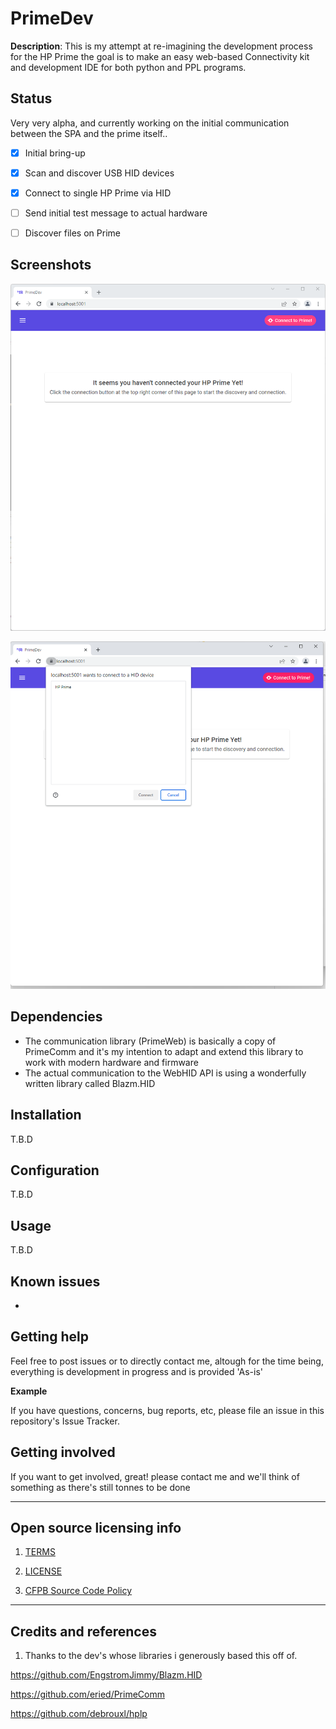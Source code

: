 
# PrimeDev

  

**Description**: 
This is my attempt at re-imagining the development process for the HP Prime
the goal is to make an easy web-based Connectivity kit and development IDE for both
python and PPL programs. 

 

## Status

Very very alpha, and currently working on the initial communication between the SPA and the prime itself..

-  [x] Initial bring-up
-  [x] Scan and discover USB HID devices
-  [x] Connect to single HP Prime via HID
- [ ] Send initial test message to actual hardware
- [ ] Discover files on Prime

  


## Screenshots

![intro](https://github.com/BeatSkip/PrimeDev/blob/master/img/screenshot_intro.png?raw=true)

![logo](https://github.com/BeatSkip/PrimeDev/blob/master/img/screenshot_discovery.png?raw=true)

## Dependencies

- The communication library (PrimeWeb) is basically a copy of PrimeComm and it's my intention to adapt and extend this library to work with modern hardware and firmware
- The actual communication to the WebHID API is using a wonderfully written library called Blazm.HID

  
  
  

## Installation

  

T.B.D

  

## Configuration

  

T.B.D

  

## Usage

  

T.B.D

  

## Known issues

  

-

  

## Getting help

  

Feel free to post issues or to directly contact me, altough for the time being, everything is development in progress and is provided 'As-is'

  

**Example**

  

If you have questions, concerns, bug reports, etc, please file an issue in this repository's Issue Tracker.

  

## Getting involved

  

If you want to get involved, great! please contact me and we'll think of something as there's still tonnes to be done

  
  

----

  

## Open source licensing info

1.  [TERMS](TERMS.md)

2.  [LICENSE](LICENSE)

3.  [CFPB Source Code Policy](https://github.com/cfpb/source-code-policy/)

  
  

----

  

## Credits and references

  

1. Thanks to the dev's whose libraries i generously based this off of.

https://github.com/EngstromJimmy/Blazm.HID

https://github.com/eried/PrimeComm

https://github.com/debrouxl/hplp
